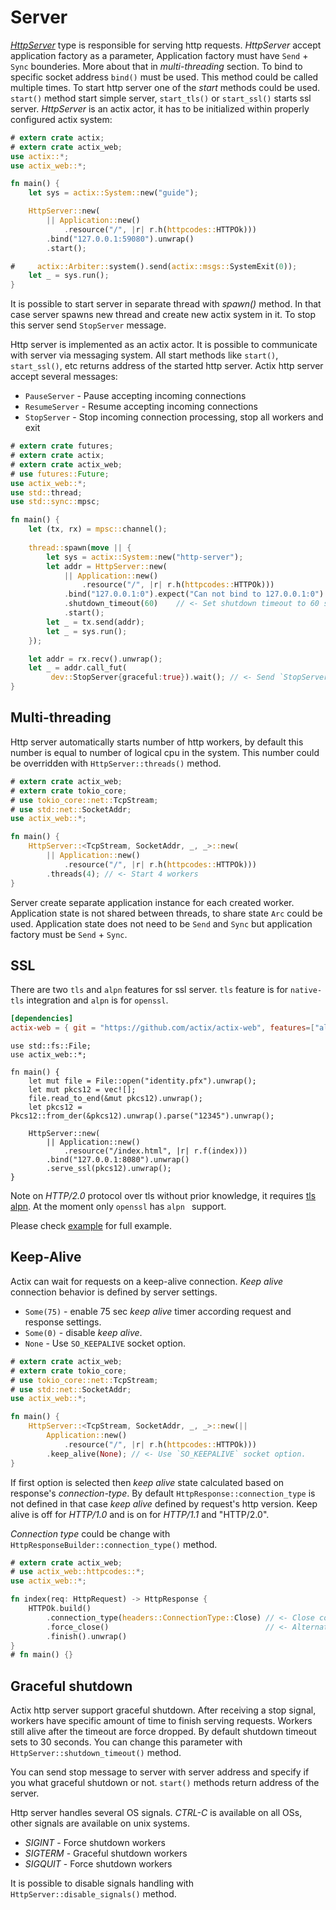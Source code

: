 # Server

[*HttpServer*](../actix_web/struct.HttpServer.html) type is responsible for
serving http requests. *HttpServer* accept application factory as a parameter,
Application factory must have `Send` + `Sync` bounderies. More about that in
*multi-threading* section. To bind to specific socket address `bind()` must be used.
This method could be called multiple times. To start http server one of the *start*
methods could be used. `start()` method start simple server, `start_tls()` or `start_ssl()`
starts ssl server. *HttpServer* is an actix actor, it has to be initialized
within properly configured actix system:

```rust
# extern crate actix;
# extern crate actix_web;
use actix::*;
use actix_web::*;

fn main() {
    let sys = actix::System::new("guide");

    HttpServer::new(
        || Application::new()
            .resource("/", |r| r.h(httpcodes::HTTPOk)))
        .bind("127.0.0.1:59080").unwrap()
        .start();

#     actix::Arbiter::system().send(actix::msgs::SystemExit(0));
    let _ = sys.run();
}
```

It is possible to start server in separate thread with *spawn()* method. In that
case server spawns new thread and create new actix system in it. To stop
this server send `StopServer` message.

Http server is implemented as an actix actor. It is possible to communicate with server
via messaging system. All start methods like `start()`, `start_ssl()`, etc returns
address of the started http server. Actix http server accept several messages:

* `PauseServer` - Pause accepting incoming connections
* `ResumeServer` - Resume accepting incoming connections
* `StopServer` - Stop incoming connection processing, stop all workers and exit

```rust
# extern crate futures;
# extern crate actix;
# extern crate actix_web;
# use futures::Future;
use actix_web::*;
use std::thread;
use std::sync::mpsc;

fn main() {
    let (tx, rx) = mpsc::channel();
    
    thread::spawn(move || {
        let sys = actix::System::new("http-server");
        let addr = HttpServer::new(
            || Application::new()
                .resource("/", |r| r.h(httpcodes::HTTPOk)))
            .bind("127.0.0.1:0").expect("Can not bind to 127.0.0.1:0")
            .shutdown_timeout(60)    // <- Set shutdown timeout to 60 seconds
            .start();
        let _ = tx.send(addr);
        let _ = sys.run();
    });

    let addr = rx.recv().unwrap();
    let _ = addr.call_fut(
         dev::StopServer{graceful:true}).wait(); // <- Send `StopServer` message to server.
}
```

## Multi-threading

Http server automatically starts number of http workers, by default
this number is equal to number of logical cpu in the system. This number
could be overridden with `HttpServer::threads()` method.

```rust
# extern crate actix_web;
# extern crate tokio_core;
# use tokio_core::net::TcpStream;
# use std::net::SocketAddr;
use actix_web::*;

fn main() {
    HttpServer::<TcpStream, SocketAddr, _, _>::new(
        || Application::new()
            .resource("/", |r| r.h(httpcodes::HTTPOk)))
        .threads(4); // <- Start 4 workers
}
```

Server create separate application instance for each created worker. Application state
is not shared between threads, to share state `Arc` could be used. Application state
does not need to be `Send` and `Sync` but application factory must be `Send` + `Sync`.

## SSL

There are two `tls` and `alpn` features for ssl server. `tls` feature is for `native-tls`
integration and `alpn` is for `openssl`.

```toml
[dependencies]
actix-web = { git = "https://github.com/actix/actix-web", features=["alpn"] }
```

```rust,ignore
use std::fs::File;
use actix_web::*;

fn main() {
    let mut file = File::open("identity.pfx").unwrap();
    let mut pkcs12 = vec![];
    file.read_to_end(&mut pkcs12).unwrap();
    let pkcs12 = Pkcs12::from_der(&pkcs12).unwrap().parse("12345").unwrap();

    HttpServer::new(
        || Application::new()
            .resource("/index.html", |r| r.f(index)))
        .bind("127.0.0.1:8080").unwrap()
        .serve_ssl(pkcs12).unwrap();
}
```

Note on *HTTP/2.0* protocol over tls without prior knowledge, it requires
[tls alpn](https://tools.ietf.org/html/rfc7301). At the moment only
`openssl` has `alpn ` support.

Please check [example](https://github.com/actix/actix-web/tree/master/examples/tls)
for full example.

## Keep-Alive

Actix can wait for requests on a keep-alive connection. *Keep alive*
connection behavior is defined by server settings.

 * `Some(75)` - enable 75 sec *keep alive* timer according request and response settings.
 * `Some(0)` - disable *keep alive*.
 * `None` - Use `SO_KEEPALIVE` socket option.

```rust
# extern crate actix_web;
# extern crate tokio_core;
# use tokio_core::net::TcpStream;
# use std::net::SocketAddr;
use actix_web::*;

fn main() {
    HttpServer::<TcpStream, SocketAddr, _, _>::new(||
        Application::new()
            .resource("/", |r| r.h(httpcodes::HTTPOk)))
        .keep_alive(None); // <- Use `SO_KEEPALIVE` socket option.
}
```

If first option is selected then *keep alive* state
calculated based on response's *connection-type*. By default
`HttpResponse::connection_type` is not defined in that case *keep alive*
defined by request's http version. Keep alive is off for *HTTP/1.0*
and is on for *HTTP/1.1* and "HTTP/2.0".

*Connection type* could be change with `HttpResponseBuilder::connection_type()` method.

```rust
# extern crate actix_web;
# use actix_web::httpcodes::*;
use actix_web::*;

fn index(req: HttpRequest) -> HttpResponse {
    HTTPOk.build()
        .connection_type(headers::ConnectionType::Close) // <- Close connection
        .force_close()                                   // <- Alternative method
        .finish().unwrap()
}
# fn main() {}
```

## Graceful shutdown

Actix http server support graceful shutdown. After receiving a stop signal, workers
have specific amount of time to finish serving requests. Workers still alive after the
timeout are force dropped. By default shutdown timeout sets to 30 seconds.
You can change this parameter with `HttpServer::shutdown_timeout()` method.

You can send stop message to server with server address and specify if you what
graceful shutdown or not. `start()` methods return address of the server.

Http server handles several OS signals. *CTRL-C* is available on all OSs,
other signals are available on unix systems.

* *SIGINT* - Force shutdown workers
* *SIGTERM* - Graceful shutdown workers
* *SIGQUIT* - Force shutdown workers

It is possible to disable signals handling with `HttpServer::disable_signals()` method.
